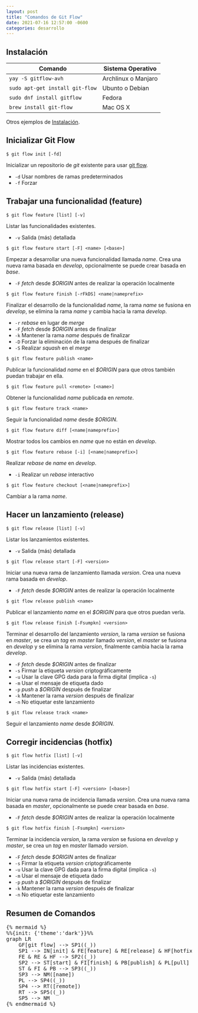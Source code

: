 ```yaml
---
layout: post
title: "Comandos de Git Flow"
date: 2021-07-16 12:57:00 -0600
categories: desarrollo
---
```


## Instalación

| Comando                         | Sistema Operativo   |
| ------------------------------- | ------------------- |
| `yay -S gitflow-avh`            | Archlinux o Manjaro |
| `sudo apt-get install git-flow` | Ubunto o Debian     |
| `sudo dnf install gitflow`      | Fedora              |
| `brew install git-flow`         | Mac OS X            |

Otros ejemplos de [Instalación](https://github.com/nvie/gitflow/wiki/Installation).

## Inicializar Git Flow

```shell
$ git flow init [-fd]
```

Inicializar un repositorio de *git* existente para usar [git flow](https://danielkummer.github.io/git-flow-cheatsheet/).

- `-d` Usar nombres de ramas predeterminados
- `-f` Forzar

## Trabajar una funcionalidad (feature)

```shell
$ git flow feature [list] [-v]
```

Listar las funcionalidades existentes.

- `-v` Salida (más) detallada

```shell
$ git flow feature start [-F] <name> [<base>]
```

Empezar a desarrollar una nueva funcionalidad llamada *name*. Crea una nueva rama basada en *develop*, opcionalmente se puede crear basada en *base*.

- `-F` *fetch* desde *$ORIGIN* antes de realizar la operación localmente

```shell
$ git flow feature finish [-rFkDS] <name|nameprefix>
```

Finalizar el desarrollo de la funcionalidad *name*, la rama *name* se fusiona en *develop*, se elimina la rama *name* y cambia hacia la rama *develop*.

- `-r` *rebase* en lugar de *merge*
- `-F` *fetch* desde *$ORIGIN* antes de finalizar
- `-k` Mantener la rama *name* después de finalizar
- `-D` Forzar la eliminación de la rama después de finalizar 
- `-S` Realizar *squash* en el *merge*

```shell
$ git flow feature publish <name>
```

Publicar la funcionalidad *name* en el *$ORIGIN* para que otros también puedan trabajar en ella.

```shell
$ git flow feature pull <remote> [<name>]
```

Obtener la funcionalidad *name* publicada en *remote*.

```shell
$ git flow feature track <name>
```

Seguir la funcionalidad *name* desde *$ORIGIN*. 

```shell
$ git flow feature diff [<name|nameprefix>]
```

Mostrar todos los cambios en *name* que no están en *develop*.

```shell
$ git flow feature rebase [-i] [<name|nameprefix>]
```

Realizar *rebase* de *name* en *develop*.

- `-i` Realizar un *rebase* interactivo

```shell
$ git flow feature checkout [<name|nameprefix>]
```

Cambiar a la rama *name*.

## Hacer un lanzamiento (release)

```shell
$ git flow release [list] [-v]
```

Listar los lanzamientos existentes.

- `-v` Salida (más) detallada

```shell
$ git flow release start [-F] <version>
```

Iniciar una nueva rama de lanzamiento llamada *version*. Crea una nueva rama basada en *develop*. 

- `-F` *fetch* desde *$ORIGIN* antes de realizar la operación localmente

```shell
$ git flow release publish <name>
```

Publicar el lanzamiento *name* en el *$ORIGIN* para que otros puedan verla.

```shell
$ git flow release finish [-Fsumpkn] <version>
```

Terminar el desarrollo del lanzamiento *version*, la rama *version* se fusiona en *master*, se crea un *tag* en *master* llamado *version*, el *master* se fusiona en *develop* y se elimina la rama *version*, finalmente cambia hacia la rama *develop*.

- `-F` *fetch* desde *$ORIGIN* antes de finalizar
- `-s` Firmar la etiqueta *version* criptográficamente
- `-u` Usar la clave GPG dada para la firma digital (implica `-s`)
- `-m` Usar el mensaje de etiqueta dado
- `-p` *push* a *$ORIGIN* después de finalizar
- `-k` Mantener la rama *version* después de finalizar
- `-n` No etiquetar este lanzamiento

```shell
$ git flow release track <name>
```

Seguir el lanzamiento *name* desde *$ORIGIN*. 

## Corregir incidencias (hotfix)

```shell
$ git flow hotfix [list] [-v]
```

Listar las incidencias existentes.

- `-v` Salida (más) detallada

```shell
$ git flow hotfix start [-F] <version> [<base>]
```

Iniciar una nueva rama de incidencia llamada *version*. Crea una nueva rama basada en *master*, opcionalmente se puede crear basada en *base*.

- `-F` *fetch* desde *$ORIGIN* antes de realizar la operación localmente

```shell
$ git flow hotfix finish [-Fsumpkn] <version>
```

Terminar la incidencia *version*, la rama *version* se fusiona en *develop* y *master*, se crea un *tag* en *master* llamado *version*.

- `-F` *fetch* desde *$ORIGIN* antes de finalizar
- `-s` Firmar la etiqueta *version* criptográficamente
- `-u` Usar la clave GPG dada para la firma digital (implica `-s`)
- `-m` Usar el mensaje de etiqueta dado
- `-p` *push* a *$ORIGIN* después de finalizar
- `-k` Mantener la rama *version* después de finalizar
- `-n` No etiquetar este lanzamiento

## Resumen de Comandos

<pre class="highlight">
{% mermaid %}
%%{init: {'theme':'dark'}}%%
graph LR
    GF[git flow] --> SP1((_))
    SP1 --> IN[init] & FE[feature] & RE[release] & HF[hotfix]
    FE & RE & HF --> SP2((_))
    SP2 --> ST[start] & FI[finish] & PB[publish] & PL[pull]
    ST & FI & PB --> SP3((_))
    SP3 --> NM([name])
    PL --> SP4((_))
    SP4 --> RT([remote])
    RT --> SP5((_))
    SP5 --> NM
{% endmermaid %}
</pre>

